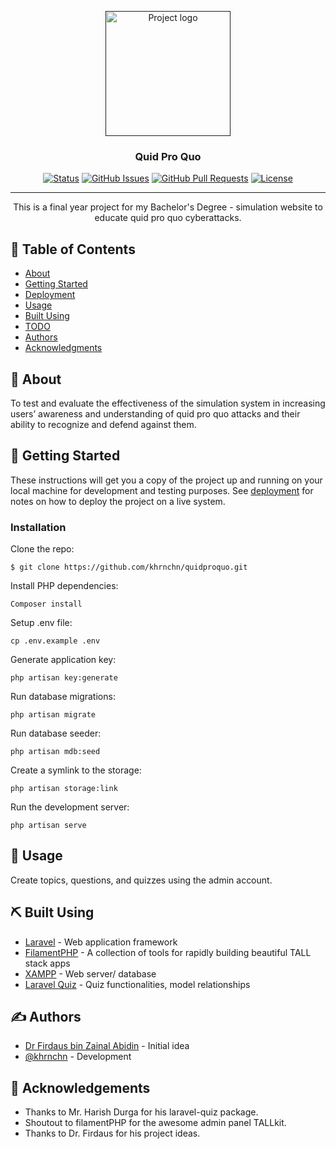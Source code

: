 <p align="center">
  <a href="" rel="noopener">
 <img width=200px height=200px src="https://i.imgur.com/6wj0hh6.jpg" alt="Project logo"></a>
</p>

<h3 align="center">Quid Pro Quo</h3>

<div align="center">

[![Status](https://img.shields.io/badge/status-active-success.svg)]()
[![GitHub Issues](https://img.shields.io/github/issues/kylelobo/The-Documentation-Compendium.svg)](https://github.com/kylelobo/The-Documentation-Compendium/issues)
[![GitHub Pull Requests](https://img.shields.io/github/issues-pr/kylelobo/The-Documentation-Compendium.svg)](https://github.com/kylelobo/The-Documentation-Compendium/pulls)
[![License](https://img.shields.io/badge/license-MIT-blue.svg)](/LICENSE)

</div>

---

<p align="center"> This is a final year project for my Bachelor's Degree - simulation website to educate quid pro quo cyberattacks.
    <br> 
</p>

## 📝 Table of Contents

- [About](#about)
- [Getting Started](#getting_started)
- [Deployment](#deployment)
- [Usage](#usage)
- [Built Using](#built_using)
- [TODO](../TODO.md)
- [Authors](#authors)
- [Acknowledgments](#acknowledgement)

## 🧐 About <a name = "about"></a>

To test and evaluate the effectiveness of the simulation system in increasing users’ awareness and understanding of quid pro quo attacks and their ability to recognize and defend against them.

## 🏁 Getting Started <a name = "getting_started"></a>

These instructions will get you a copy of the project up and running on your local machine for development and testing purposes. See [deployment](#deployment) for notes on how to deploy the project on a live system.

### Installation

Clone the repo:
```
$ git clone https://github.com/khrnchn/quidproquo.git
```

Install PHP dependencies:
```
Composer install
```

Setup .env file:
```
cp .env.example .env
```

Generate application key:
```
php artisan key:generate
```

Run database migrations:
```
php artisan migrate
```

Run database seeder:
```
php artisan mdb:seed
```

Create a symlink to the storage:
```
php artisan storage:link
```

Run the development server:
```
php artisan serve
```

## 🎈 Usage <a name="usage"></a>

Create topics, questions, and quizzes using the admin account. 

## ⛏️ Built Using <a name = "built_using"></a>

- [Laravel](https://laravel.com/) - Web application framework
- [FilamentPHP](https://filamentphp.com/) - A collection of tools for rapidly building beautiful TALL stack apps
- [XAMPP](https://www.apachefriends.org/) - Web server/ database
- [Laravel Quiz](https://github.com/harishdurga/laravel-quiz) - Quiz functionalities, model relationships

## ✍️ Authors <a name = "authors"></a>

- [Dr Firdaus bin Zainal Abidin](https://apps.ump.edu.my/expertDirectory/profile.jsp?email=firdausza@ump.edu.my) - Initial idea
- [@khrnchn](https://github.com/khrnchn) - Development

## 🎉 Acknowledgements <a name = "acknowledgement"></a>

- Thanks to Mr. Harish Durga for his laravel-quiz package. 
- Shoutout to filamentPHP for the awesome admin panel TALLkit.
- Thanks to Dr. Firdaus for his project ideas.
